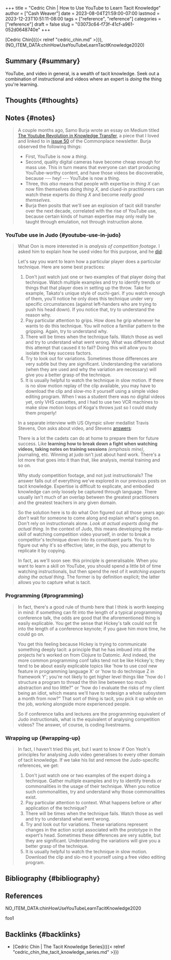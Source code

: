 +++
title = "Cedric Chin | How to Use YouTube to Learn Tacit Knowledge"
author = ["Cash Weaver"]
date = 2023-08-04T21:59:00-07:00
lastmod = 2023-12-23T10:51:11-08:00
tags = ["reference", "reference"]
categories = ["reference"]
draft = false
slug = "03073c64-f73f-41cf-a961-052d0648740e"
+++

[Cedric Chin]({{< relref "cedric_chin.md" >}}), (NO_ITEM_DATA:chinHowUseYouTubeLearnTacitKnowledge2020)


## Summary {#summary}

YouTube, and video in general, is a wealth of tacit knowledge. Seek out a combination of instructional and videos where an expert is _doing_ the thing you're learning.


## Thoughts {#thoughts}


## Notes {#notes}

> A couple months ago, Samo Burja wrote an essay on Medium titled [The Youtube Revolution in Knowledge Transfer](https://medium.com/@samo.burja/the-youtube-revolution-in-knowledge-transfer-cb701f82096a), a piece that I loved and linked to in [issue 50](https://us17.campaign-archive.com/?u=843adfbaa3230c81aa0738b53&id=0ced4f1a2c) of the Commonplace newsletter. Burja observed the following things:
>
> -   First, YouTube is now a _thing_.
> -   Second, quality digital cameras have become cheap enough for mass use. This in turn means that everyone can start producing YouTube-worthy content, and have those videos be discoverable, because --- hey! --- YouTube is now a thing.
> -   Three, this _also_ means that people with expertise in _thing X_ can now film themselves doing _thing X_, and clued-in practitioners can watch these experts do _thing X_ and become _really good themselves._
> -   Burja then posits that we'll see an explosion of tacit skill transfer over the next decade, correlated with the rise of YouTube use, because certain kinds of human expertise may only really be taught through emulation, not through instruction alone.


### YouTube use in Judo {#youtube-use-in-judo}

> What Oon is more interested in is _analysis of competition footage_. I asked him to explain how he used video for this purpose, and he [did](https://kljudo.com/judo-concepts-lesson-22-how-to-analyze-a-video-clip/):
>
> <div class="quote2">
>
> Let's say you want to learn how a particular player does a particular technique. Here are some best practices:
>
> 1.  Don't just watch just one or two examples of that player doing that technique. Watch multiple examples and try to identify trends or things that that player does in setting up the throw. Take for example, Takato's unique style of ouchi-gari. If you watch enough of them, you'll notice he only does this technique under very specific circumstances (against left-handers who are trying to push his head down). If you notice that, try to understand the reason why.
> 2.  Pay particular attention to grips. How does he grip whenever he wants to do this technique. You will notice a familiar pattern to the gripping. Again, try to understand why.
> 3.  There will be times when the technique fails. Watch those as well and try to understand what went wrong. What was different about this attempt that caused it to fail? Doing this will allow you to isolate the key success factors.
> 4.  Try to look out for variations. Sometimes those differences are very subtle but they are significant. Understanding the variations (when they are used and why the variation are necessary) will give you a better grasp of the technique.
> 5.  It is usually helpful to watch the technique in slow motion. If there is no slow motion replay of the clip available, you may have to download the clip and slow-mo it yourself using a simple video editing program. When I was a student there was no digital videos yet, only VHS cassettes, and I had to use two VCR machines to make slow motion loops of Koga's throws just so I could study them properly!
>
> </div>
>
> In a separate interview with US Olympic silver medallist Travis Stevens, Oon asks about video, and Stevens [answers](http://kljudotraining.blogspot.com/2020/04/judo-in-time-of-covid-19-travis-stevens.html):
>
> <div class="quote2">
>
> There is a lot the cadets can do at home to prepare them for future success. Like **learning how to break down a fight when watching videos, taking notes on training sessions** _(emphasis mine)_, journaling, etc. Winning at judo isn't just about hard work. There's a lot more that goes into it than that, like analysis, mental training and so on.
>
> </div>
>
> Why study competition footage, and not just instructionals? The answer falls out of everything we've explored in our previous posts on tacit knowledge. Expertise is difficult to explicate, and embodied knowledge can only loosely be captured through language. There usually isn't much of an overlap between the greatest practitioners and the greatest teachers in any given domain.

<!--quoteend-->

> So the solution here is to do what Oon figured out all those years ago: _don't_ wait for someone to come along and explain what's going on. Don't rely on instructionals alone. _Look at actual experts doing the actual thing._ In the context of Judo, this means developing the meta-skill of watching competition video yourself, in order to break a competitor's technique down into its constituent parts. You try to figure out why it's so effective; later, in the dojo, you attempt to replicate it by copying.
>
> In fact, as we'll soon see: this principle is generalisable. When you want to learn a skill on YouTube, you should spend a little bit of time watching instructionals, but then spend the rest of it _watching experts doing the actual thing_. The former is by definition explicit; the latter allows you to capture what is tacit.


### Programming {#programming}

> In fact, there's a good rule of thumb here that I think is worth keeping in mind: if something can fit into the length of a typical programming conference talk, the odds are good that the aforementioned thing is easily explicable. You get the sense that Hickey's talk could not fit into the length of a conference keynote; if you gave him more time, he could go on.
>
> You get this feeling because Hickey is trying to communicate something deeply tacit: a principle that he has imbued into all the projects he's worked on from Clojure to Datomic. And indeed, the more common programming conf talks tend not be like Hickey's; they tend to be about easily explicable topics like 'how to use cool new feature in programming language X' or 'how to do technique Z in framework Y'; you're not likely to get higher level things like "how do I structure a program to thread the thin line between too much abstraction and too little?" or "how do I evaluate the risks of my client being an idiot, which means we'll have to redesign a whole subsystem a month from now?" That sort of thing is tacit, you pick it up while on the job, working alongside more experienced people.
>
> So if conference talks and lectures are the programming equivalent of Judo instructionals, what is the equivalent of analysing competition videos? The answer, of course, is coding livestreams.


### Wrapping up {#wrapping-up}

> In fact, I haven't tried this yet, but I want to know if Oon Yeoh's principles for analysing Judo video generalises to every other domain of tacit knowledge. If we take his list and remove the Judo-specific references, we get:
>
> 1.  Don't just watch one or two examples of the expert doing a technique. Gather multiple examples and try to identify trends or commonalities in the usage of their technique. When you notice such commonalities, try and understand why those commonalities exist.
> 2.  Pay particular attention to context. What happens before or after application of the technique?
> 3.  There will be times when the technique fails. Watch those as well and try to understand what went wrong.
> 4.  Try and look out for variations. These variations represent changes in the action script associated with the prototype in the expert's head. Sometimes these differences are very subtle, but they are significant. Understanding the variations will give you a better grasp of the technique.
> 5.  It is usually helpful to watch the technique in slow motion. Download the clip and slo-mo it yourself using a free video editing program.


## Bibliography {#bibliography}

## References

<style>.csl-entry{text-indent: -1.5em; margin-left: 1.5em;}</style><div class="csl-bib-body">
  <div class="csl-entry">NO_ITEM_DATA:chinHowUseYouTubeLearnTacitKnowledge2020</div>
</div>

foo1


## Backlinks {#backlinks}

-   [Cedric Chin | The Tacit Knowledge Series]({{< relref "cedric_chin_the_tacit_knowledge_series.md" >}})
